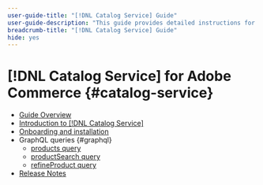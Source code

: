 ```yaml
---
user-guide-title: "[!DNL Catalog Service] Guide"
user-guide-description: "This guide provides detailed instructions for using [!DNL Catalog Service] for Adobe Commerce."
breadcrumb-title: "[!DNL Catalog Service] Guide"
hide: yes
---
```

# [!DNL Catalog Service] for Adobe Commerce {#catalog-service}

- [Guide Overview](guide-overview.md)
- [Introduction to [!DNL Catalog Service]](overview.md)
- [Onboarding and installation](installation.md)
- GraphQL queries {#graphql}
    - [products query](products.md)
    - [productSearch query](productsearch.md)
    - [refineProduct query](refine-product.md)
- [Release Notes](release-notes.md)

